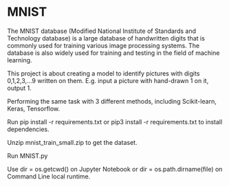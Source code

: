 # MNIST
The MNIST database (Modified National Institute of Standards and Technology database) is a large database of handwritten digits that is commonly used for training various image processing systems. The database is also widely used for training and testing in the field of machine learning.

This project is about creating a model to identify pictures with digits 0,1,2,3,...9 written on them. E.g. input a picture with hand-drawn 1 on it, output 1.

Performing the same task with 3 different methods, including Scikit-learn, Keras, Tensorflow.

Run pip install -r requirements.txt or pip3 install -r requirements.txt to install dependencies.

Unzip mnist_train_small.zip to get the dataset.

Run MNIST.py

Use dir = os.getcwd() on Jupyter Notebook or dir = os.path.dirname(file) on Command Line local runtime.
